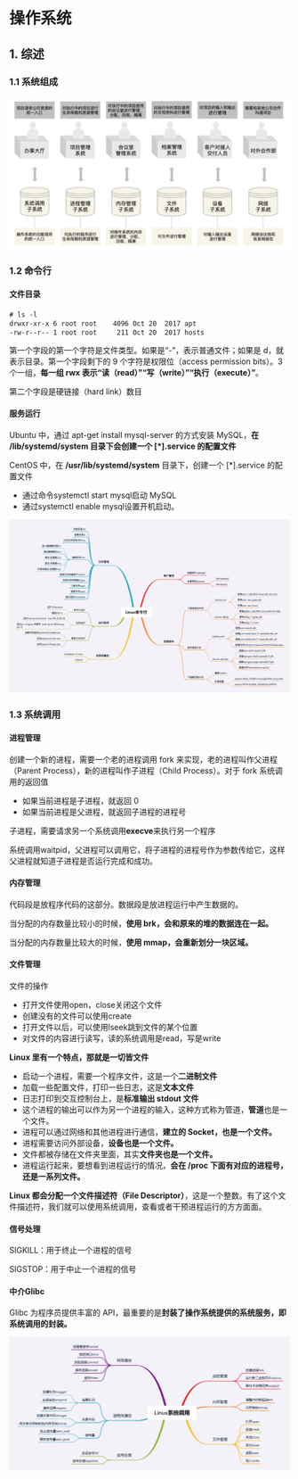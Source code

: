 # 操作系统

## 1. 综述

### 1.1 系统组成

![](./images/os-06.png)



### 1.2 命令行

#### 文件目录

```SHELL
# ls -l
drwxr-xr-x 6 root root    4096 Oct 20  2017 apt
-rw-r--r-- 1 root root     211 Oct 20  2017 hosts
```

第一个字段的第一个字符是文件类型。如果是“-”，表示普通文件；如果是 d，就表示目录。第一个字段剩下的 9 个字符是权限位（access permission bits）。3 个一组，**每一组 rwx 表示“读（read）”“写（write）”“执行（execute）”**。

第二个字段是硬链接（hard link）数目

#### 服务运行

Ubuntu 中，通过 apt-get install mysql-server 的方式安装 MySQL，**在 /lib/systemd/system 目录下会创建一个 [*].service 的配置文件**

CentOS 中，在 **/usr/lib/systemd/system** 目录下，创建一个 [*].service 的配置文件

+ 通过命令systemctl start mysql启动 MySQL
+ 通过systemctl enable mysql设置开机启动。

![](./images/os-07.png)



### 1.3 系统调用

#### 进程管理

创建一个新的进程，需要一个老的进程调用 fork 来实现，老的进程叫作父进程（Parent Process），新的进程叫作子进程（Child Process）。对于 fork 系统调用的返回值

+ 如果当前进程是子进程，就返回 0
+ 如果当前进程是父进程，就返回子进程的进程号

子进程，需要请求另一个系统调用**execve**来执行另一个程序

系统调用waitpid，父进程可以调用它，将子进程的进程号作为参数传给它，这样父进程就知道子进程是否运行完成和成功。



#### 内存管理

代码段是放程序代码的这部分。数据段是放进程运行中产生数据的。

当分配的内存数量比较小的时候，**使用 brk，会和原来的堆的数据连在一起。**

当分配的内存数量比较大的时候，**使用 mmap，会重新划分一块区域。**



#### 文件管理

文件的操作

+ 打开文件使用open，close关闭这个文件
+ 创建没有的文件可以使用create
+ 打开文件以后，可以使用lseek跳到文件的某个位置
+ 对文件的内容进行读写，读的系统调用是read，写是write

**Linux 里有一个特点，那就是一切皆文件**

+ 启动一个进程，需要一个程序文件，这是一个**二进制文件**
+ 加载一些配置文件，打印一些日志，这是**文本文件**
+ 日志打印到交互控制台上，是**标准输出 stdout 文件**
+ 这个进程的输出可以作为另一个进程的输入，这种方式称为管道，**管道**也是一个文件。
+ 进程可以通过网络和其他进程进行通信，**建立的 Socket，也是一个文件。**
+ 进程需要访问外部设备，**设备也是一个文件。**
+ 文件都被存储在文件夹里面，其实**文件夹也是一个文件。**
+ 进程运行起来，要想看到进程运行的情况，**会在 /proc 下面有对应的进程号，还是一系列文件。**

**Linux 都会分配一个文件描述符（File Descriptor）**，这是一个整数。有了这个文件描述符，我们就可以使用系统调用，查看或者干预进程运行的方方面面。



#### 信号处理

SIGKILL：用于终止一个进程的信号

SIGSTOP：用于中止一个进程的信号



#### 中介Glibc

Glibc 为程序员提供丰富的 API，最重要的是**封装了操作系统提供的系统服务，即系统调用的封装。**

![](./images/os-08.png)